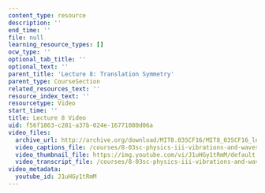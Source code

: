 ```yaml
---
content_type: resource
description: ''
end_time: ''
file: null
learning_resource_types: []
ocw_type: ''
optional_tab_title: ''
optional_text: ''
parent_title: 'Lecture 8: Translation Symmetry'
parent_type: CourseSection
related_resources_text: ''
resource_index_text: ''
resourcetype: Video
start_time: ''
title: Lecture 8 Video
uid: f56f1863-c281-a37b-024e-16771080d06a
video_files:
  archive_url: http://archive.org/download/MIT8.03SCF16/MIT8_03SCF16_lec08_300k.mp4
  video_captions_file: /courses/8-03sc-physics-iii-vibrations-and-waves-fall-2016/dd8b93bad4015a4fa01e8f34f0c4ec48_J1uHGy1tRmM.vtt
  video_thumbnail_file: https://img.youtube.com/vi/J1uHGy1tRmM/default.jpg
  video_transcript_file: /courses/8-03sc-physics-iii-vibrations-and-waves-fall-2016/c7ed6fbb11d73affa6fd150fa2daa146_J1uHGy1tRmM.pdf
video_metadata:
  youtube_id: J1uHGy1tRmM
---
```

